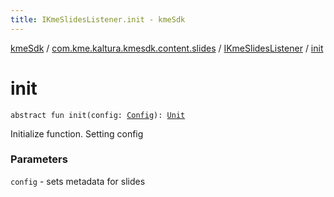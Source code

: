 ```yaml
---
title: IKmeSlidesListener.init - kmeSdk
---
```


[kmeSdk](../../index.html) / [com.kme.kaltura.kmesdk.content.slides](../index.html) / [IKmeSlidesListener](index.html) / [init](./init.html)

# init

`abstract fun init(config: `[`Config`](../-kme-slides-view/-config/index.html)`): `[`Unit`](https://kotlinlang.org/api/latest/jvm/stdlib/kotlin/-unit/index.html)

Initialize function. Setting config

### Parameters

`config` - sets metadata for slides